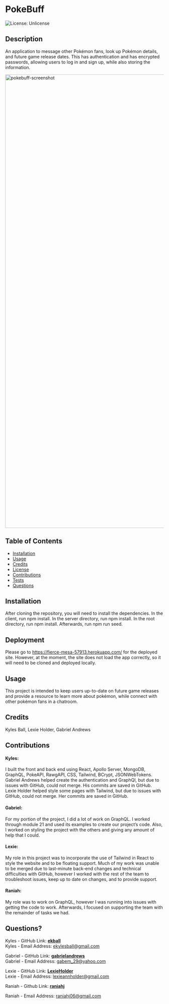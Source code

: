 # PokeBuff

![License: Unlicense](https://img.shields.io/badge/license-Unlicense-blue.svg)   

## Description
An application to message other Pokémon fans, look up Pokémon details, and future game release dates. This has authentication and has encrypted passwords, allowing users to log in and sign up, while also storing the information.   

<img width="1439" alt="pokebuff-screenshot" src="https://user-images.githubusercontent.com/91437363/159994511-782df2f2-0670-43bc-8b4d-401afc8d455d.png">

        
## Table of Contents
* [Installation](#install)
* [Usage](#usage)
* [Credits](#credits)
* [License](#license)
* [Contributions](#contributions)
* [Tests](#tests)
* [Questions](#questions)   

         
## <a name="install"> Installation </a>
After cloning the repository, you will need to install the dependencies. In the client, run npm install. In the server directory, run npm install. In the root directory, run npm install. Afterwards, run npm run seed.

## Deployment
Please go to https://fierce-mesa-57913.herokuapp.com/ for the deployed site. However, at the moment, the site does not load the app correctly, so it will need to be cloned and deployed locally.

    
## <a name="usage"> Usage </a>
This project is intended to keep users up-to-date on future game releases and provide a resource to learn more about pokémon, while connect with other pokémon fans in a chatroom.   
     
     
## <a name="credits"> Credits </a>
Kyles Ball, Lexie Holder, Gabriel Andrews   

## <a name="contributions"> Contributions </a>
#### Kyles: 
I built the front and back end using React, Apollo Server, MongoDB, GraphQL, PokeAPI, RawgAPI, CSS, Tailwind, BCrypt, JSONWebTokens. Gabriel Andrews helped create the authentication and GraphQl, but due to issues with GitHub, could not merge. His commits are saved in GitHub. Lexie Holder helped style some pages with Tailwind, but due to issues with GitHub, could not merge. Her commits are saved in GitHub.

#### Gabriel:
For my portion of the project, I did a lot of work on GraphQL. I worked through module 21 and used its examples to create our project’s code. Also, I worked on styling the project with the others and giving any amount of help that I could.

#### Lexie:
My role in this project was to incorporate the use of Tailwind in React to style the website and to be floating support. Much of my work was unable to be merged due to last-minute back-end changes and technical difficulties with GitHub, however I worked with the rest of the team to troubleshoot issues, keep up to date on changes, and to provide support.

#### Raniah:
My role was to work on GraphQL, however I was running into issues with getting the code to work. Afterwards, I focused on supporting the team with the remainder of tasks we had.

      
## <a name="questions"> Questions? </a>
Kyles - GitHub Link: **[ekball](https://github.com/ekball/)**   
Kyles - Email Address: <ekylesball@gmail.com>

Gabriel - GitHub Link: **[gabrielandrews](https://github.com/gabrielandrews/)**   
Gabriel - Email Address: <gabem_29@yahoo.com>

Lexie - GitHub Link: **[LexieHolder](https://github.com/LexieHolder/)**   
Lexie - Email Address: <lexieannholder@gmail.com>

Raniah - Github Link: **[raniahj](https://github.com/raniahj/)**

Raniah - Email Address: <raniahj06@gmail.com>


